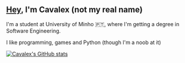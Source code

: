 ## [Hey](https://www.youtube.com/watch?v=iik25wqIuFo), I'm Cavalex (not my real name)

I'm a student at University of Minho 🇵🇹, where I'm getting a degree in Software Engineering.

I like programming, games and Python (though I'm a noob at it)

[![Cavalex's GitHub stats](https://github-readme-stats.vercel.app/api?username=Cavalex&show_icons=true&theme=gruvbox)](https://github.com/anuraghazra/github-readme-stats)
